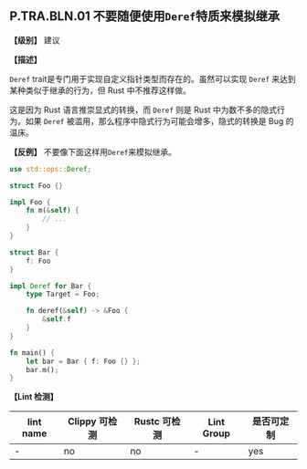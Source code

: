 ## P.TRA.BLN.01 不要随便使用`Deref`特质来模拟继承

**【级别】** 建议

**【描述】**

`Deref` trait是专门用于实现自定义指针类型而存在的。虽然可以实现 `Deref` 来达到某种类似于继承的行为，但 Rust 中不推荐这样做。

这是因为 Rust 语言推崇显式的转换，而 `Deref` 则是 Rust 中为数不多的隐式行为。如果 `Deref` 被滥用，那么程序中隐式行为可能会增多，隐式的转换是 Bug 的温床。

**【反例】**
不要像下面这样用`Deref`来模拟继承。
```rust
use std::ops::Deref;

struct Foo {}

impl Foo {
    fn m(&self) {
        // ...
    }
}

struct Bar {
    f: Foo
}

impl Deref for Bar {
    type Target = Foo;

    fn deref(&self) -> &Foo {
        &self.f
    }
}

fn main() {
    let bar = Bar { f: Foo {} };
    bar.m();
}

```

**【Lint 检测】**

| lint name                                                    | Clippy 可检测 | Rustc 可检测 | Lint Group | 是否可定制 |
| ------------------------------------------------------------ | ------------- | ------------ | ---------- | ----- |
| - | no           | no           | -   | yes |
